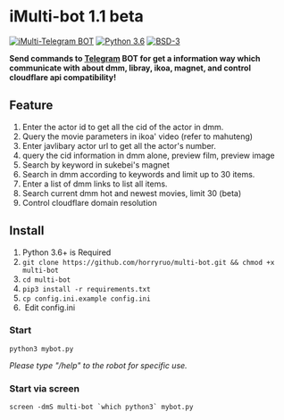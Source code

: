 # iMulti-bot  1.1 beta
[![iMulti-Telegram BOT](https://img.shields.io/badge/iMulti-Telegram%20BOT-red?style=flat-square&logo=appveyor)](https://github.com/horryruo/multi-bot/)
[![Python 3.6](https://img.shields.io/badge/LANGUAGE-Python%203.6%2B-success?style=flat-square&logo=appveyor)](https://www.python.org/downloads/)
[![BSD-3](https://img.shields.io/badge/LICENSE-BSD3-brightgreen.svg)](https://github.com/horryruo/multi-bot/blob/master/LICENSE)

**Send commands to [Telegram](http://telegram.org) BOT for get a information way which communicate with about dmm, libray, ikoa, magnet, and control cloudflare api compatibility!**  

## Feature
1. Enter the actor id to get all the cid of the actor in dmm.
2. Query the movie parameters in ikoa' video  (refer to mahuteng)
3. Enter javlibary actor url to get all the actor's number.
4. query the cid information in dmm alone, preview film, preview image
5. Search by keyword in sukebei's magnet
6. Search in dmm according to keywords and limit up to 30 items.
7. Enter a list of dmm links to list all items.
8. Search current dmm hot and newest movies, limit 30 (beta)
9. Control cloudflare domain resolution


## Install  
1. Python 3.6+ is Required  
2. `git clone https://github.com/horryruo/multi-bot.git && chmod +x multi-bot` 
3. `cd multi-bot`  
4. `pip3 install -r requirements.txt`  
5. `cp config.ini.example config.ini` 
6. &nbsp;Edit config.ini

### Start  
`python3 mybot.py` 

*Please type "/help" to the robot for specific use.*

### Start via screen  

``screen -dmS multi-bot `which python3` mybot.py``  



